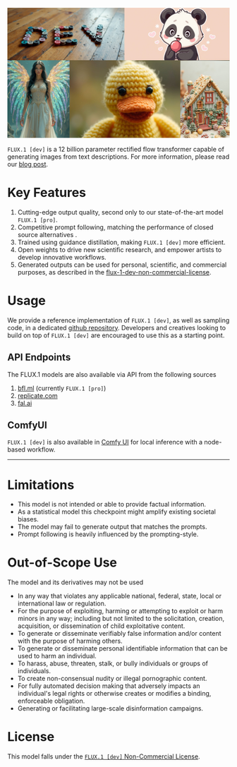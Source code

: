 ![FLUX.1 [dev] Grid](../assets/dev_grid.jpg)

`FLUX.1 [dev]` is a 12 billion parameter rectified flow transformer capable of generating images from text descriptions.
For more information, please read our [blog post](https://blackforestlabs.ai/announcing-black-forest-labs/).

# Key Features
1. Cutting-edge output quality, second only to our state-of-the-art model `FLUX.1 [pro]`.
2. Competitive prompt following, matching the performance of closed source alternatives .
3. Trained using guidance distillation, making `FLUX.1 [dev]` more efficient.
4. Open weights to drive new scientific research, and empower artists to develop innovative workflows.
5. Generated outputs can be used for personal, scientific, and commercial purposes, as described in the [flux-1-dev-non-commercial-license](./licence.md).

# Usage
We provide a reference implementation of `FLUX.1 [dev]`, as well as sampling code, in a dedicated [github repository](https://github.com/black-forest-labs/flux).
Developers and creatives looking to build on top of `FLUX.1 [dev]` are encouraged to use this as a starting point.

## API Endpoints
The FLUX.1 models are also available via API from the following sources
1. [bfl.ml](https://docs.bfl.ml/) (currently `FLUX.1 [pro]`)
2. [replicate.com](https://replicate.com/collections/flux)
3. [fal.ai](https://fal.ai/models/fal-ai/flux/dev)

## ComfyUI
`FLUX.1 [dev]` is also available in [Comfy UI](https://github.com/comfyanonymous/ComfyUI) for local inference with a node-based workflow.

---
# Limitations
- This model is not intended or able to provide factual information.
- As a statistical model this checkpoint might amplify existing societal biases.
- The model may fail to generate output that matches the prompts.
- Prompt following is heavily influenced by the prompting-style.

# Out-of-Scope Use
The model and its derivatives may not be used

- In any way that violates any applicable national, federal, state, local or international law or regulation.
- For the purpose of exploiting, harming or attempting to exploit or harm minors in any way; including but not limited to the solicitation, creation, acquisition, or dissemination of child exploitative content.
- To generate or disseminate verifiably false information and/or content with the purpose of harming others.
- To generate or disseminate personal identifiable information that can be used to harm an individual.
- To harass, abuse, threaten, stalk, or bully individuals or groups of individuals.
- To create non-consensual nudity or illegal pornographic content.
- For fully automated decision making that adversely impacts an individual's legal rights or otherwise creates or modifies a binding, enforceable obligation.
- Generating or facilitating large-scale disinformation campaigns.

# License
This model falls under the [`FLUX.1 [dev]` Non-Commercial License](https://huggingface.co/black-forest-labs/FLUX.1-dev/blob/main/LICENSE.md).
